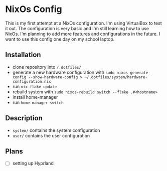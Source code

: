 # NixOs Config
This is my first attempt at a NixOs configuration. I'm using VirtualBox to test it out.
The configuration is very basic and I'm still learning how to use NixOs.
I'm planning to add more features and configurations in the future.
I want to use this config one day on my school laptop.

## Installation
- clone repository into `/.dotfiles/`
- generate a new hardware configuration with `sudo nixos-generate-config --show-hardware-config > ~/.dotfiles/system/hardware-configuration.nix`
- run `nix flake update`
- rebuild system with `sudo nixos-rebuild switch --flake .#<hostname>`
- install home-manager 
- run `home-manager switch`

## Description
- `system/` contains the system configuration
- `user/` contains the user configuration

## Plans
-[ ] setting up Hyprland
